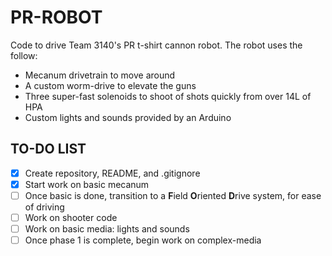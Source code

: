 PR-ROBOT
======
Code to drive Team 3140's PR t-shirt cannon robot. The robot uses the follow:
- Mecanum drivetrain to move around
- A custom worm-drive to elevate the guns
- Three super-fast solenoids to shoot of shots quickly from over 14L of HPA
- Custom lights and sounds provided by an Arduino

## TO-DO LIST
- [x] Create repository, README, and .gitignore
- [x] Start work on basic mecanum
- [ ] Once basic is done, transition to a **F**ield **O**riented **D**rive system, for ease of driving
- [ ] Work on shooter code
- [ ] Work on basic media: lights and sounds
- [ ] Once phase 1 is complete, begin work on complex-media

